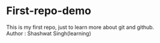 # First-repo-demo
This is my first repo, just to learn more about git and github.
<br>
Author : Shashwat Singh(learning)
